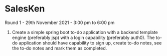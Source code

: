 # SalesKen
Round 1 - 29th November 2021 - 3:00 pm to 6:00 pm

1. Create a simple spring boot to-do application with a backend template engine
(preferably jsp) with a login capability (preferably auth0).
The to-do application should have capability to sign up, create to-do notes, see the
to-do notes and mark them as completed.
